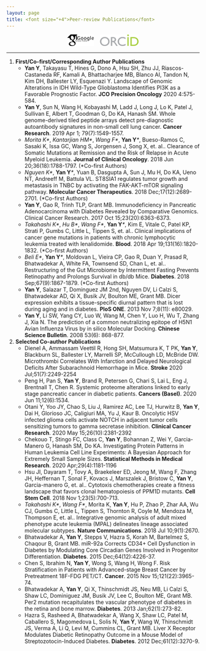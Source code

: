 ```yaml
---
layout: page
title: <font size="+4">Peer-review Publications</font> 
---
```


<div align="center">
<a href="https://scholar.google.com/citations?user=ykAmIWEAAAAJ&hl=en" target="_blank"><img src="img/GoogleScholar.jpg" alt="Google Scholar" height="30"></a> &nbsp;&nbsp; <a href="https://orcid.org/0000-0002-0094-7726" target="_blank"><img src="img/ORCID.png" alt="ORCID" height="30"></a> 
</div>

----

1. **First/Co-first/Corresponding Author Publications**
    * **Yan Y**, Takayasu T, Hines G, Dono A, Hsu SH, Zhu JJ, Riascos-Castaneda RF, Kamali A, Bhattacharjee MB, Blanco AI, Tandon N, Kim DH, Ballester LY, Esquenazi Y. Landscape of Genomic Alterations in IDH Wild-Type Glioblastoma Identifies PI3K as a Favorable Prognostic Factor. **JCO Precision Oncology** 2020 4:575-584.
    * **Yan Y**, Sun N, Wang H, Kobayashi M, Ladd J, Long J, Lo K, Patel J, Sullivan E, Albert T, Goodman G, Do KA, Hanash SM. Whole genome-derived tiled peptide arrays detect pre-diagnostic autoantibody signatures in non-small cell lung cancer. **Cancer Research**. 2019 Apr 1; 79(7):1549-1557.
    * _Morita K*_, _Kantarjian HM*_, _Wang F*_, **Yan Y**_*_, Bueso-Ramos C, Sasaki K, Issa GC, Wang S, Jorgensen J, Song X, et. al.. Clearance of Somatic Mutations at Remission and the Risk of Relapse in Acute Myeloid Leukemia. **Journal of Clinical Oncology**. 2018 Jun 20;36(18):1788-1797.  (*Co-first Authors)
    * _Nguyen K*_, **Yan Y**_*_, Yuan B, Dasgupta A, Sun J, Mu H, Do KA, Ueno NT, Andreeff M, Battula VL. ST8SIA1 regulates tumor growth and metastasis in TNBC by activating the FAK-AKT-mTOR signaling pathway. **Molecular Cancer Therapeutics**. 2018 Dec;17(12):2689-2701. (*Co-first Authors)
    * **Yan Y**, Gao R, Trinh TLP, Grant MB. Immunodeficiency in Pancreatic Adenocarcinoma with Diabetes Revealed by Comparative Genomics. Clinical Cancer Research. 2017 Oct 15;23(20):6363-6373.
    * _Takahashi K*_, _Hu B*_, _Wang F*_, **Yan Y**_*_, Kim E, Vitale C, Patel KP, Strati P, Gumbs C, Little L, Tippen S, et. al.. Clinical implications of cancer gene mutations in patients with chronic lymphocytic leukemia treated with lenalidomide. **Blood**. 2018 Apr 19;131(16):1820-1832. (*Co-first Authors)
    * _Beli E*_, **Yan Y**_*_, Moldovan L, Vieira CP, Gao R, Duan Y, Prasad R, Bhatwadekar A, White FA, Townsend SD, Chan L, et. al.. Restructuring of the Gut Microbiome by Intermittent Fasting Prevents Retinopathy and Prolongs Survival in db/db Mice. **Diabetes**. 2018 Sep;67(9):1867-1879. (*Co-first Authors)
    * **Yan Y**, Salazar T, Dominguez JM 2nd, Nguyen DV, Li Calzi S, Bhatwadekar AD, Qi X, Busik JV, Boulton ME, Grant MB. Dicer expression exhibits a tissue-specific diurnal pattern that is lost during aging and in diabetes. **PloS ONE**. 2013 Nov 7;8(11): e80029. 
    * **Yan Y**, Li SW, Yang CY, Luo W, Wang M, Chen Y, Luo H, Wu T, Zhang J, Xia N. The prediction of a common neutralizing epitope of H5N1 Avian Influenza Virus by in silico Molecular Docking. **Chinese Science Bulletin**. 2008 53(6): 868-877.
1. **Selected Co-author Publications**
    * Dienel A, Ammassam Veettil R, Hong SH, Matsumura K, T PK, **Yan Y**, Blackburn SL, Ballester LY, Marrelli SP, McCullough LD, McBride DW. Microthrombi Correlates With Infarction and Delayed Neurological Deficits After Subarachnoid Hemorrhage in Mice. **Stroke** 2020 Jul;51(7):2249-2254
	* Peng H, Pan S, **Yan Y**, Brand R, Petersen G, Chari S, Lai L, Eng J, Brentnall T, Chen R. Systemic proteome alterations linked to early stage pancreatic cancer in diabetic patients. **Cancers (Basel)**. 2020 Jun 11;12(6):1534.
	* Otani Y, Yoo JY, Chao S, Liu J, Ramirez AC, Lee TJ, Hurwitz B, **Yan Y**, Dai H, Glorioso JC, Caligiuri MA, Yu J, Kaur B. Oncolytic HSV infected glioma cells activate NOTCH in adjacent tumor cells sensitizing tumors to gamma secretase inhibition. **Clinical Cancer Research**. 2020 May 15;26(10):2381-2392
	* Chekouo T, Stingo FC, Class C, __Yan Y__, Bohannan Z, Wei Y, Garcia-Manero G, Hanash SM, Do KA. Investigating Protein Patterns in Human Leukemia Cell Line Experiments: A Bayesian Approach for Extremely Small Sample Sizes. **Statistical Methods in Medical Research**. 2020 Apr;29(4):1181-1196
	* Hsu JI, Dayaram T, Tovy A, Braekeleer ED, Jeong M, Wang F, Zhang JH, Heffernan T, Sonal F, Kovacs J, Marszalek J, Bristow C, **Yan Y**, Garcia-manero G, et. al.. Cytotoxis chemotherapies create a fitness landscape that favors clonal hematopoiesis of PPM1D mutants. **Cell Stem Cell**. 2018 Nov 1;23(5):700-713.
    * _Takahashi K*_, _Wang F*_, Morita K, **Yan Y**, Hu P, Zhao P, Zhar AA, Wu CJ, Gumbs C, Little L, Tippen S, Thornton R, Coyle M, Mendoza M, Thompson E, et. al.. Integrative genomic analysis of adult mixed phenotype acute leukemia (MPAL) delineates lineage associated molecular subtypes. **Nature Communications**. 2018 Jul 10;9(1):2670.
	* Bhatwadekar A, __Yan Y__, Stepps V, Hazra S, Korah M, Bartelmez S, Chaqour B, Grant MB. miR-92a Corrects CD34+ Cell Dysfunction in Diabetes by Modulating Core Circadian Genes Involved in Progenitor Differentiation. **Diabetes**. 2015 Dec;64(12):4226-37.
	* Chen S, Ibrahim N, __Yan Y__, Wong S, Wang H, Wong F. Risk Stratification in Patients with Advanced-stage Breast Cancer by Pretreatment 18F-FDG PET/CT. **Cancer**. 2015 Nov 15;121(22):3965-74.
	* Bhatwadekar A, __Yan Y__, Qi X, Thinschmidt JS, Neu MB, Li Calzi S, Shaw LC, Dominiguez JM, Busik JV, Lee C, Boulton ME, Grant MB. Per2 mutation recapitulates the vascular phenotype of diabetes in the retina and bone marrow. **Diabetes**. 2013 Jan;62(1):273-82.
	* Hazra S, Rasheed A, Bhatwadekar A, Wang X, Shaw LC, Patel M, Caballero S, Magomedova L, Solis N, **Yan Y**, Wang W, Thinschmidt JS, Verma A, Li Q, Levi M, Cummins CL, Grant MB. Liver X Receptor Modulates Diabetic Retinopathy Outcome in a Mouse Model of Streptozotocin-Induced Diabetes. **Diabetes**. 2012 Dec;61(12):3270-9.
